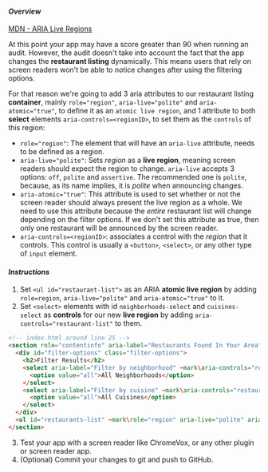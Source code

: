 #### _Overview_

[MDN - ARIA Live Regions](https://developer.mozilla.org/en-US/docs/Web/Accessibility/ARIA/ARIA_Live_Regions)

At this point your app may have a score greater than 90 when running an audit. However, the audit doesn't take into account the fact that the app changes the **restaurant listing** dynamically. This means users that rely on screen readers won't be able to notice changes after using the filtering options.

For that reason we're going to add 3 aria attributes to our restaurant listing **container**, mainly `role="region"`, `aria-live="polite"` and `aria-atomic="true"`, to define it as an `atomic live region`, and 1 attribute to both **select** elements `aria-controls=<regionID>`, to set them as the `controls` of this region:

* `role="region"`: The element that will have an `aria-live` attribute, needs to be defined as a region.
* `aria-live="polite"`: Sets *region* as a **live region**, meaning screen readers should expect the region to change. `aria-live` accepts 3 options: `off`, `polite` and `assertive`. The recommended one is `polite`, because, as its name implies, it is *polite* when announcing changes.
* `aria-atomic="true"`: This attribute is used to set whether or not the screen reader should always present the live region as a whole. We need to use this attribute because the *entire* restaurant list will change depending on the filter options. If we don't set this attribute as true, then only one restaurant will be announced by the screen reader.
* `aria-controls=<regionID>`: associates a control with the *region* that it controls. This control is usually a `<button>`, `<select>`, or any other type of `input` element.

#### _Instructions_

1. Set `<ul id="restaurant-list">` as an ARIA **atomic live region** by adding `role=region`, `aria-live="polite"` and `aria-atomic="true"` to it.
2. Set `<select>` elements with id `neighborhoods-select` and `cuisines-select` as **controls** for our new **live region** by adding `aria-controls="restaurant-list"` to them.




```html
<!-- index.html around line 25 -->
<section role="contentinfo" aria-label="Restaurants Found In Your Area">
  <div id="filter-options" class="filter-options">
    <h2>Filter Results</h2>
    <select aria-label="Filter by neighborhood" ~mark\aria-controls="restaurants-list"\mark~ id="neighborhoods-select" name="neighborhoods" onchange="updateRestaurants()">
      <option value="all">All Neighborhoods</option>
    </select>
    <select aria-label="Filter by cuisine" ~mark\aria-controls="restaurants-list"\mark~ id="cuisines-select" name="cuisines" onchange="updateRestaurants()">
      <option value="all">All Cuisines</option>
    </select>
  </div>
  <ul id="restaurants-list" ~mark\role="region" aria-live="polite" aria-atomic="true"\mark~></ul>
</section>
```

3. Test your app with a screen reader like ChromeVox, or any other plugin or screen reader app.
4. (Optional) Commit your changes to git and push to GitHub.

